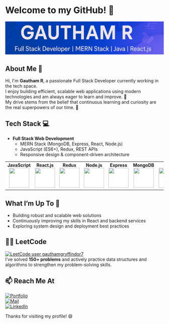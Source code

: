# Welcome to my GitHub! 👋

<div align="center">
	<img src="https://github.com/gauthamgryffindor/gauthamgryffindor/blob/main/githubbanner1.png">
</div>

## About Me 🎯
Hi, I'm **Gautham R**, a passionate Full Stack Developer currently working in the tech space.  
I enjoy building efficient, scalable web applications using modern technologies and am always eager to learn and improve. 🚀  
My drive stems from the belief that continuous learning and curiosity are the real superpowers of our time. 🧠

## Tech Stack 💻
- **Full Stack Web Development**
  - MERN Stack (MongoDB, Express, React, Node.js)
  - JavaScript (ES6+), Redux, REST APIs
  - Responsive design & component-driven architecture

<center>
	<table>
		<tbody bgcolor="white">
			<tr>
				<td align="center">
					<strong>JavaScript</strong><br/>
					<img height="64px" width="64px" src="https://cdn.svgporn.com/logos/javascript.svg">
				</td>
				<td align="center">
					<strong>React.js</strong><br/>
					<img height="64px" width="64px" src="https://cdn.svgporn.com/logos/react.svg">
				</td>
				<td align="center">
					<strong>Redux</strong><br/>
					<img height="64px" width="64px" src="https://cdn.svgporn.com/logos/redux.svg">
				</td>
				<td align="center">
					<strong>Node.js</strong><br/>
					<img height="64px" width="64px" src="https://cdn.svgporn.com/logos/nodejs-icon.svg">
				</td>
				<td align="center" style="background-color:white">
					<strong>Express</strong><br/>
					<img height="64px" width="64px" src="https://cdn.svgporn.com/logos/express.svg" >
				</td>
				<td align="center">
					<strong>MongoDB</strong><br/>
					<img height="64px" width="64px" src="https://cdn.svgporn.com/logos/mongodb.svg">
				</td>
				<td align="center">
					<strong>Java</strong><br/>
					<img height="64px" width="64px" src="https://cdn.svgporn.com/logos/java.svg">
				</td>
			</tr>
		</tbody>
	</table>
</center>

## What I’m Up To 🧠
- Building robust and scalable web solutions
- Continuously improving my skills in React and backend services
- Exploring system design and deployment best practices

## 👨‍💻 LeetCode
[![LeetCode user gauthamgryffindor7](https://img.shields.io/badge/LeetCode-Gautham-orange?style=flat-square&logo=leetcode&logoColor=white)](https://leetcode.com/u/gauthamgryffindor7/)  
I’ve solved **150+ problems** and actively practice data structures and algorithms to strengthen my problem-solving skills.

## 📫 Reach Me At
[![Portfolio](https://img.shields.io/badge/Portfolio-%20Gautham-blueviolet?style=flat-square&logo=vercel&logoColor=white)](https://gauthamportfolio.vercel.app/)  
[![Mail](https://img.shields.io/badge/-gauthamgryffindor7@gmail.com-gray?style=flat-square&logo=gmail&logoColor=red)](mailto:gauthamgryffindor7@gmail.com)  
[![LinkedIn](https://img.shields.io/badge/-Gautham%20R-blue?style=flat-square&logo=linkedin&logoColor=white)](https://www.linkedin.com/in/gautham-r-ab0561219/)



Thanks for visiting my profile! 😄  


